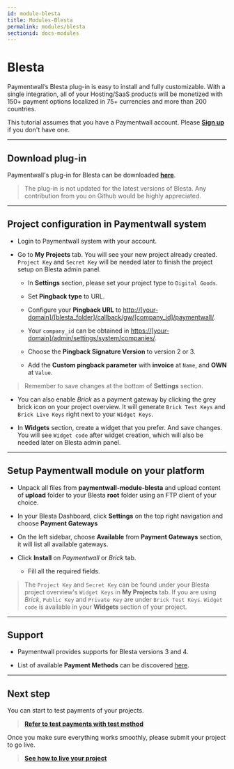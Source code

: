 ```yaml
---
id: module-blesta
title: Modules-Blesta
permalink: modules/blesta
sectionid: docs-modules
---
```


# Blesta

Paymentwall’s Blesta plug-in is easy to install and fully customizable. With a single integration, all of your Hosting/SaaS products will be monetized with 150+ payment options localized in 75+ currencies and more than 200 countries.

This tutorial assumes that you have a Paymentwall account. Please **[Sign up](https://api.paymentwall.com/pwaccount/signup?source=blesta&mode=merchant)** if you don't have one.

***

## Download plug-in

Paymentwall's plug-in for Blesta can be downloaded **[here](https://github.com/paymentwall)**.

> The plug-in is not updated for the latest versions of Blesta. Any contribution from you on Github would be highly appreciated.

***

## Project configuration in Paymentwall system

+ Login to Paymentwall system with your account.

+ Go to **My Projects** tab. You will see your new project already created. ```Project Key``` and ```Secret Key``` will be needed later to finish the project setup on Blesta admin panel.

	- In **Settings** section, please set your project type to ```Digital Goods```.

	- Set **Pingback type** to URL.

	- Configure your **Pingback URL** to [http://[your-domain]/[blesta_folder]/callback/gw/[company_id]/paymentwall/]().

	- Your ```company_id``` can be obtained in [https://[your-domain]/admin/settings/system/companies/]().

	- Choose the **Pingback Signature Version** to version 2 or 3.

	- Add the **Custom pingback parameter** with **invoice** at ```Name```, and **OWN** at ```Value```.

> Remember to save changes at the bottom of **Settings** section.

+ You can also enable *Brick* as a payment gateway by clicking the grey brick icon on your project overview. It will generate ```Brick Test Keys``` and ```Brick Live Keys``` right next to your ```Widget Keys```.


+ In **Widgets** section, create a widget that you prefer. And save changes. You will see ```Widget code``` after widget creation, which will also be needed later on Blesta admin panel.

***

## Setup Paymentwall module on your platform

+ Unpack all files from **paymentwall-module-blesta** and upload content of **upload** folder to your Blesta **root** folder using an FTP client of your choice.

+ In your Blesta Dashboard, click **Settings** on the top right navigation and choose **Payment Gateways**

+ On the left sidebar, choose **Available** from **Payment Gateways** section, it will list all available gateways.

+ Click **Install** on *Paymentwall* or *Brick* tab.

	- Fill all the required fields.

> The ```Project Key``` and ```Secret Key``` can be found under your Blesta project overview's ```Widget Keys``` in **My Projects** tab. If you are using *Brick*, ```Public Key``` and ```Private Key``` are under ```Brick Test Keys```.  ```Widget code``` is available in your **Widgets** section of your project.

***

## Support

+ Paymentwall provides supports for Blesta versions 3 and 4.

+ List of available **Payment Methods** can be discovered [here](https://www.paymentwall.com/en/payment-methods).

***

## Next step

You can start to test payments of your projects.

> **[Refer to test payments with test method](/sandbox/test-payment)**

Once you make sure everything works smoothly, please submit your project to go live.

> **[See how to live your project](/guides/review-home)**
